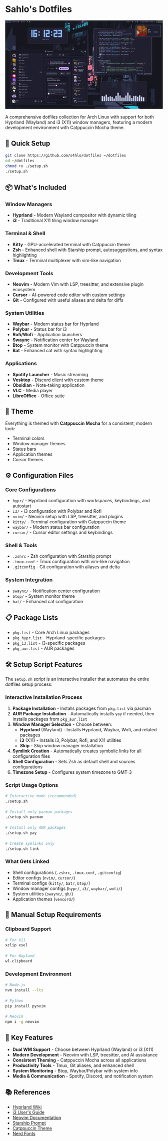 # Sahlo's Dotfiles

![Screenshot](Screenshot.png)

A comprehensive dotfiles collection for Arch Linux with support for both Hyprland (Wayland) and i3 (X11) window managers, featuring a modern development environment with Catppuccin Mocha theme.

## 🚀 Quick Setup

```bash
git clone https://github.com/s4hlo/dotfiles ~/dotfiles
cd ~/dotfiles
chmod +x ./setup.sh
./setup.sh
```

## 📦 What's Included

### Window Managers
- **Hyprland** - Modern Wayland compositor with dynamic tiling
- **i3** - Traditional X11 tiling window manager

### Terminal & Shell
- **Kitty** - GPU-accelerated terminal with Catppuccin theme
- **Zsh** - Enhanced shell with Starship prompt, autosuggestions, and syntax highlighting
- **Tmux** - Terminal multiplexer with vim-like navigation

### Development Tools
- **Neovim** - Modern Vim with LSP, treesitter, and extensive plugin ecosystem
- **Cursor** - AI-powered code editor with custom settings
- **Git** - Configured with useful aliases and delta for diffs

### System Utilities
- **Waybar** - Modern status bar for Hyprland
- **Polybar** - Status bar for i3
- **Rofi/Wofi** - Application launchers
- **Swaync** - Notification center for Wayland
- **Btop** - System monitor with Catppuccin theme
- **Bat** - Enhanced cat with syntax highlighting

### Applications
- **Spotify Launcher** - Music streaming
- **Vesktop** - Discord client with custom theme
- **Obsidian** - Note-taking application
- **VLC** - Media player
- **LibreOffice** - Office suite

## 🎨 Theme

Everything is themed with **Catppuccin Mocha** for a consistent, modern look:
- Terminal colors
- Window manager themes
- Status bars
- Application themes
- Cursor themes

## ⚙️ Configuration Files

### Core Configurations
- `hypr/` - Hyprland configuration with workspaces, keybindings, and autostart
- `i3/` - i3 configuration with Polybar and Rofi
- `nvim/` - Neovim setup with LSP, treesitter, and plugins
- `kitty/` - Terminal configuration with Catppuccin theme
- `waybar/` - Modern status bar configuration
- `cursor/` - Cursor editor settings and keybindings

### Shell & Tools
- `.zshrc` - Zsh configuration with Starship prompt
- `.tmux.conf` - Tmux configuration with vim-like navigation
- `.gitconfig` - Git configuration with aliases and delta

### System Integration
- `swaync/` - Notification center configuration
- `btop/` - System monitor theme
- `bat/` - Enhanced cat configuration

## 📋 Package Lists

- `pkg.list` - Core Arch Linux packages
- `pkg_hypr.list` - Hyprland-specific packages
- `pkg_i3.list` - i3-specific packages
- `pkg_aur.list` - AUR packages

## 🛠️ Setup Script Features

The `setup.sh` script is an interactive installer that automates the entire dotfiles setup process:

### Interactive Installation Process
1. **Package Installation** - Installs packages from `pkg.list` via pacman
2. **AUR Package Installation** - Automatically installs `yay` if needed, then installs packages from `pkg_aur.list`
3. **Window Manager Selection** - Choose between:
   - **Hyprland** (Wayland) - Installs Hyprland, Waybar, Wofi, and related packages
   - **i3** (X11) - Installs i3, Polybar, Rofi, and X11 utilities
   - **Skip** - Skip window manager installation
4. **Symlink Creation** - Automatically creates symbolic links for all configuration files
5. **Shell Configuration** - Sets Zsh as default shell and sources configurations
6. **Timezone Setup** - Configures system timezone to GMT-3

### Script Usage Options
```bash
# Interactive mode (recommended)
./setup.sh

# Install only pacman packages
./setup.sh pacman

# Install only AUR packages
./setup.sh yay

# Create symlinks only
./setup.sh link
```

### What Gets Linked
- Shell configurations (`.zshrc`, `.tmux.conf`, `.gitconfig`)
- Editor configs (`nvim/`, `cursor/`)
- Terminal configs (`kitty/`, `bat/`, `btop/`)
- Window manager configs (`hypr/`, `i3/`, `waybar/`, `wofi/`)
- System utilities (`swaync/`, `gh/`)
- Application themes (`vencord/`)

## 🔧 Manual Setup Requirements

### Clipboard Support
```bash
# For X11
xclip xsel

# For Wayland
wl-clipboard
```

### Development Environment
```bash
# Node.js
nvm install --lts

# Python
pip install pynvim

# Neovim
npm i -g neovim
```



## 🎯 Key Features

- **Dual WM Support** - Choose between Hyprland (Wayland) or i3 (X11)
- **Modern Development** - Neovim with LSP, treesitter, and AI assistance
- **Consistent Theming** - Catppuccin Mocha across all applications
- **Productivity Tools** - Tmux, Git aliases, and enhanced shell
- **System Monitoring** - Btop, Waybar/Polybar with system info
- **Media & Communication** - Spotify, Discord, and notification system

## 📚 References

- [Hyprland Wiki](https://wiki.hyprland.org/)
- [i3 User's Guide](https://i3wm.org/docs/userguide.html)
- [Neovim Documentation](https://neovim.io/doc/)
- [Starship Prompt](https://starship.rs/)
- [Catppuccin Theme](https://github.com/catppuccin/catppuccin)
- [Nerd Fonts](https://www.nerdfonts.com/)
